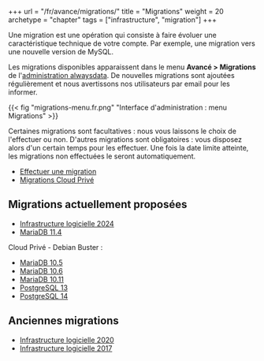 +++
url = "/fr/avance/migrations/"
title = "Migrations"
weight = 20
archetype = "chapter"
tags = ["infrastructure", "migration"]
+++

Une migration est une opération qui consiste à faire évoluer une caractéristique technique de votre compte. Par exemple, une migration vers une nouvelle version de MySQL.

Les migrations disponibles apparaissent dans le menu **Avancé > Migrations** de l'[administration alwaysdata](https://admin.alwaysdata.com). De nouvelles migrations sont ajoutées régulièrement et nous avertissons nos utilisateurs par email pour les informer.

{{< fig "migrations-menu.fr.png" "Interface d'administration : menu Migrations" >}}

Certaines migrations sont facultatives : nous vous laissons le choix de l'effectuer ou non. D'autres migrations sont obligatoires : vous disposez alors d'un certain temps pour les effectuer. Une fois la date limite atteinte, les migrations non effectuées le seront automatiquement.


- [Effectuer une migration](advanced/migrations/perform-migration)
- [Migrations Cloud Privé](advanced/migrations/private-cloud-migrations)

## Migrations actuellement proposées

* [Infrastructure logicielle 2024](advanced/migrations/2024-software-architecture)
* [MariaDB 11.4](advanced/migrations/mariadb-11_4)

Cloud Privé - Debian Buster :

- [MariaDB 10.5](advanced/migrations/mariadb-10_5)
- [MariaDB 10.6](advanced/migrations/mariadb-10_6)
- [MariaDB 10.11](advanced/migrations/mariadb-10_11)
- [PostgreSQL 13](advanced/migrations/postgresql-13)
- [PostgreSQL 14](advanced/migrations/postgresql-14)

## Anciennes migrations

* [Infrastructure logicielle 2020](advanced/migrations/2020-software-architecture)
* [Infrastructure logicielle 2017](advanced/migrations/2017-software-architecture)
